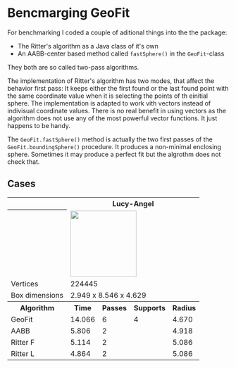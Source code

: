 # Bencmarging GeoFit

For benchmarking I coded a couple of aditional things into the the package:
- The Ritter's algorithm as a Java class of it's own
- An AABB-center based method called `fastSphere()` in the `GeoFit`-class 

They both are so called two-pass algorithms. 

The implementation of Ritter's algorithm has two modes, that affect the behavior first pass: It keeps either the first found or the last found point with the same coordinate value when it is selecting the points of th einitial sphere. The implementation is adapted to work vith vectors instead of indivisual coordinate values. There is no real benefit in using vectors as the algorithm does not use any of the most powerful vector functions. It just happens to be handy. 

The `GeoFit.fastSphere()` method is actually the two first passes of the `GeoFit.boundingSphere()` procedure. It produces a non-minimal enclosing sphere. Sometimes it may produce a perfect fit but the algrothm does not check that.

## Cases
<table>
  <tr>
    <th></th>
    <th colspan = 4>Lucy-Angel</th>
  </tr>
  <tr>
    <th></th>
    <td colspan = 4><img src = "../Images/Lucy-Angel.png", width=150></td>
  </tr>
  <tr>
    <td>Vertices</th>
    <td colspan = 4>224445</td>
  </tr>
  <tr>
    <td>Box dimensions</th>
    <td colspan = 4>2.949 x 8.546 x 4.629</td>
  </tr>

  <tr>
    <th>Algorithm</th>
    <th>Time</th><th>Passes</th><th>Supports</th><th>Radius</th>
  </tr>
  <tr>
    <td>GeoFit</th>
    <td>14.066</td><td>6</td><td>4</td><td>4.670</td>
  </tr>
  <tr>
    <td>AABB</td>
    <td>5.806</td><td>2</td><td></td><td>4.918</td>
  </tr>
  <tr>
    <td>Ritter F</td>
    <td>5.114</td><td>2</td><td></td><td>5.086</td>
  </tr>
  <tr>
    <td>Ritter L</td>
    <td>4.864</td><td>2</td><td></td><td>5.086</td>
  </tr>
</table>
